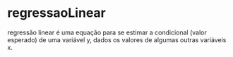 # regressaoLinear
regressão linear é uma equação para se estimar a condicional (valor esperado) de uma variável y, dados os valores de algumas outras variáveis x.
